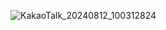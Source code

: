 ![KakaoTalk_20240812_100312824](https://github.com/user-attachments/assets/f47b6fec-be4c-46f7-8c42-69c4fb1add9b)
